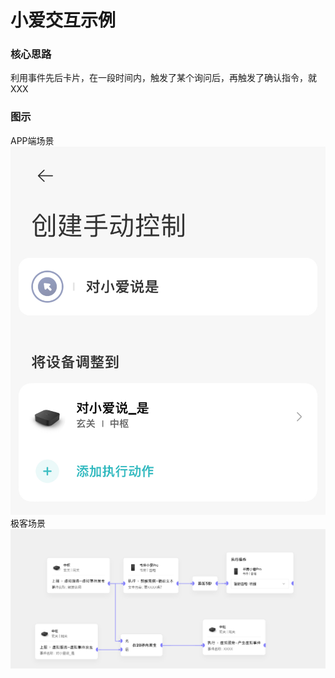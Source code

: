 # 小爱交互示例
### 核心思路
利用事件先后卡片，在一段时间内，触发了某个询问后，再触发了确认指令，就XXX
### 图示
APP端场景
![图示](图片/3_1_小爱交互_APP场景.jpeg)
极客场景
![图示](图片/3_2_小爱交互极客场景.png)
